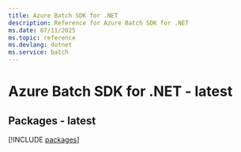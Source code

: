 ```yaml
---
title: Azure Batch SDK for .NET
description: Reference for Azure Batch SDK for .NET
ms.date: 07/11/2025
ms.topic: reference
ms.devlang: dotnet
ms.service: batch
---
```

# Azure Batch SDK for .NET - latest
## Packages - latest
[!INCLUDE [packages](batch-index.md)]